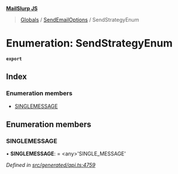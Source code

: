 **[MailSlurp JS](../README.md)**

> [Globals](../README.md) / [SendEmailOptions](../modules/sendemailoptions.md) / SendStrategyEnum

# Enumeration: SendStrategyEnum

**`export`** 

## Index

### Enumeration members

* [SINGLEMESSAGE](sendemailoptions.sendstrategyenum.md#singlemessage)

## Enumeration members

### SINGLEMESSAGE

•  **SINGLEMESSAGE**:  = \<any>'SINGLE\_MESSAGE'

*Defined in [src/generated/api.ts:4759](https://github.com/mailslurp/mailslurp-client/blob/730b817/src/generated/api.ts#L4759)*
